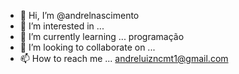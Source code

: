 - 👋 Hi, I’m @andrelnascimento
- 👀 I’m interested in ... 
- 🌱 I’m currently learning ... programação
- 💞️ I’m looking to collaborate on ...
- 📫 How to reach me ... andreluizncmt1@gmail.com

<!---
andrelnascimento/andrelnascimento is a ✨ special ✨ repository because its `README.md` (this file) appears on your GitHub profile.
You can click the Preview link to take a look at your changes.
--->
